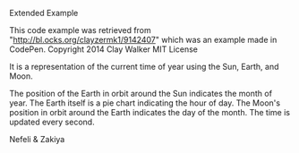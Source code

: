 Extended Example

This code example was retrieved from "http://bl.ocks.org/clayzermk1/9142407" which was an example made in CodePen.
Copyright 2014 Clay Walker 
MIT License

It is a representation of the current time of year using the Sun, Earth, and Moon.

The position of the Earth in orbit around the Sun indicates the month of year. The Earth itself is a pie chart indicating the hour of day. The Moon's position in orbit around the Earth indicates the day of the month. The time is updated every second.


Nefeli & Zakiya